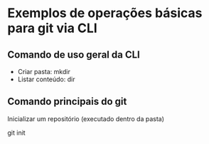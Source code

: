 # Exemplos de operações básicas para git via CLI

## Comando de uso geral da CLI

- Criar pasta: mkdir 
- Listar conteúdo: dir

## Comando principais do git

Inicializar um repositório (executado dentro da pasta)

git init